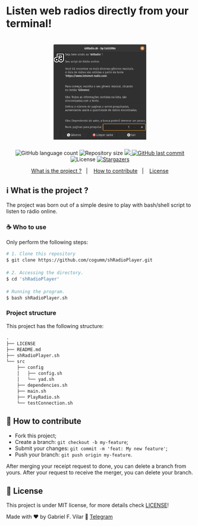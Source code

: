 <h1>Listen web radios directly from your terminal!</h1>

<h1 align="center">
    <img alt="#Delicinha" title="SH Radio Player" src="./.github/shRadio.png" width="250px" />
</h1>

<p align="center">
  <img alt="GitHub language count" src="https://img.shields.io/github/languages/count/cogumm/shRadio?color=%2304D361">

  <img alt="Repository size" src="https://img.shields.io/github/repo-size/cogumm/shRadio">

  <a href="https://wakatime.com/badge/github/cogumm/shRadioPlayer">
    <img src="https://wakatime.com/badge/github/cogumm/shRadioPlayer.svg">
  </a>

  <a href="https://github.com/cogumm/shRadio/commits/master">
    <img alt="GitHub last commit" src="https://img.shields.io/github/last-commit/cogumm/shRadio">
  </a>

  <img alt="License" src="https://img.shields.io/badge/license-MIT-brightgreen">
   <a href="https://github.com/cogumm/shRadio/stargazers">
    <img alt="Stargazers" src="https://img.shields.io/github/stars/cogumm/shRadio?style=social">
  </a>
</p>

<p align="center">
  <a href="#information_source-what-is-the-project-">What is the project ?</a>&nbsp;&nbsp;&nbsp;|&nbsp;&nbsp;&nbsp;
  <a href="#-how-to-contribute">How to contribute</a>&nbsp;&nbsp;&nbsp;|&nbsp;&nbsp;&nbsp;
  <a href="#memo-license">License</a>
</p>

## :information_source: What is the project ?

The project was born out of a simple desire to play with bash/shell script to listen to rádio online.

### :coffee: Who to use

Only perform the following steps:

```bash
# 1. Clone this repository
$ git clone https://github.com/cogumm/shRadioPlayer.git

# 2. Accessing the directory.
$ cd 'shRadioPlayer'

# Running the program.
$ bash shRadioPlayer.sh
```

### Project structure

This project has the following structure:

```
.
├── LICENSE
├── README.md
├── shRadioPlayer.sh
└── src
    ├── config
    │   ├── config.sh
    │   └── yad.sh
    ├── dependencies.sh
    ├── main.sh
    ├── PlayRadio.sh
    └── testConnection.sh
```

## 🤔 How to contribute

-   Fork this project;
-   Create a branch: `git checkout -b my-feature`;
-   Submit your changes: `git commit -m 'feat: My new feature'`;
-   Push your branch: `git push origin my-feature`.

After merging your receipt request to done, you can delete a branch from yours. After your request to receive the merger, you can delete your branch.

## :memo: License

This project is under MIT license, for more details check [LICENSE][license]!

Made with ♥ by Gabriel F. Vilar :wave: [Telegram][telegram]

[license]: https://cogumm.mit-license.org/
[telegram]: https://t.me/CoGUMm
